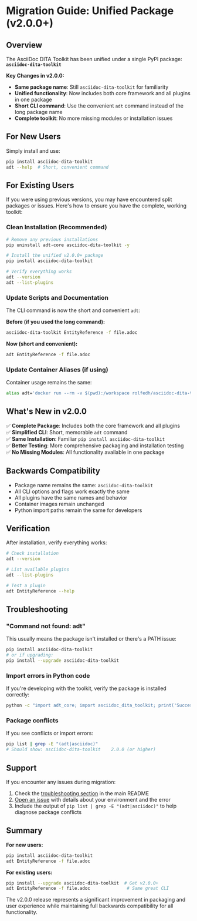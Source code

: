 # Migration Guide: Unified Package (v2.0.0+)

## Overview

The AsciiDoc DITA Toolkit has been unified under a single PyPI package: **`asciidoc-dita-toolkit`**

**Key Changes in v2.0.0:**
- **Same package name**: Still `asciidoc-dita-toolkit` for familiarity
- **Unified functionality**: Now includes both core framework and all plugins in one package
- **Short CLI command**: Use the convenient `adt` command instead of the long package name
- **Complete toolkit**: No more missing modules or installation issues

## For New Users

Simply install and use:

```sh
pip install asciidoc-dita-toolkit
adt --help  # Short, convenient command
```

## For Existing Users

If you were using previous versions, you may have encountered split packages or issues. Here's how to ensure you have the complete, working toolkit:

### Clean Installation (Recommended)

```sh
# Remove any previous installations
pip uninstall adt-core asciidoc-dita-toolkit -y

# Install the unified v2.0.0+ package
pip install asciidoc-dita-toolkit

# Verify everything works
adt --version
adt --list-plugins
```

### Update Scripts and Documentation

The CLI command is now the short and convenient `adt`:

**Before (if you used the long command):**
```sh
asciidoc-dita-toolkit EntityReference -f file.adoc
```

**Now (short and convenient):**
```sh
adt EntityReference -f file.adoc
```

### Update Container Aliases (if using)

Container usage remains the same:

```sh
alias adt='docker run --rm -v $(pwd):/workspace rolfedh/asciidoc-dita-toolkit-prod:latest'
```

## What's New in v2.0.0

✅ **Complete Package**: Includes both the core framework and all plugins  
✅ **Simplified CLI**: Short, memorable `adt` command  
✅ **Same Installation**: Familiar `pip install asciidoc-dita-toolkit`  
✅ **Better Testing**: More comprehensive packaging and installation testing  
✅ **No Missing Modules**: All functionality available in one package  

## Backwards Compatibility

- Package name remains the same: `asciidoc-dita-toolkit`
- All CLI options and flags work exactly the same
- All plugins have the same names and behavior
- Container images remain unchanged
- Python import paths remain the same for developers

## Verification

After installation, verify everything works:

```sh
# Check installation
adt --version

# List available plugins
adt --list-plugins

# Test a plugin
adt EntityReference --help
```

## Troubleshooting

### "Command not found: adt"

This usually means the package isn't installed or there's a PATH issue:

```sh
pip install asciidoc-dita-toolkit
# or if upgrading:
pip install --upgrade asciidoc-dita-toolkit
```

### Import errors in Python code

If you're developing with the toolkit, verify the package is installed correctly:

```sh
python -c "import adt_core; import asciidoc_dita_toolkit; print('Success')"
```

### Package conflicts

If you see conflicts or import errors:

```sh
pip list | grep -E "(adt|asciidoc)"
# Should show: asciidoc-dita-toolkit    2.0.0 (or higher)
```

## Support

If you encounter any issues during migration:

1. Check the [troubleshooting section](README.md#-troubleshooting) in the main README
2. [Open an issue](https://github.com/rolfedh/asciidoc-dita-toolkit/issues) with details about your environment and the error
3. Include the output of `pip list | grep -E "(adt|asciidoc)"` to help diagnose package conflicts

## Summary

**For new users:**
```bash
pip install asciidoc-dita-toolkit
adt EntityReference -f file.adoc
```

**For existing users:**
```bash
pip install --upgrade asciidoc-dita-toolkit  # Get v2.0.0+
adt EntityReference -f file.adoc              # Same great CLI
```

The v2.0.0 release represents a significant improvement in packaging and user experience while maintaining full backwards compatibility for all functionality.